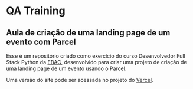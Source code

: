 # QA Training

## Aula de criação de uma landing page de um evento com Parcel

Esse é um repositório criado como exercício do curso Desenvolvedor Full Stack Python da [EBAC](https://ebaconline.com.br/new/full-stack-python), desenvolvido para criar uma projeto de criação de uma landing page de um evento usando o Parcel.

Uma versão do site pode ser acessada no projeto do [Vercel](https://testing-day-sandy.vercel.app/).
